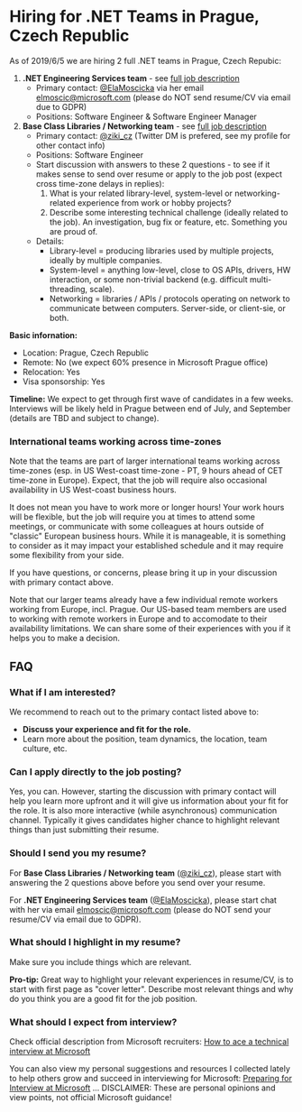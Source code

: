 # Hiring for .NET Teams in Prague, Czech Republic

As of 2019/6/5 we are hiring 2 full .NET teams in Prague, Czech Repubic:
1. **.NET Engineering Services team** - see [full job description](https://careers.microsoft.com/i/us/en/job/632975/Software-Engineer-Core-Development-Tools)
    * Primary contact: [@ElaMoscicka](https://twitter.com/ElaMoscicka) via her email [elmoscic@microsoft.com](mailto:elmoscic@microsoft.com) (please do NOT send resume/CV via email due to GDPR)
    * Positions: Software Engineer & Software Engineer Manager
1. **Base Class Libraries / Networking team** - see [full job description](https://careers.microsoft.com/i/us/en/job/633945/Software-Engineer-NET-Core-Platform)
    * Primary contact: [@ziki_cz](https://twitter.com/ziki_cz) (Twitter DM is prefered, see my profile for other contact info)
    * Positions: Software Engineer
    * Start discussion with answers to these 2 questions - to see if it makes sense to send over resume or apply to the job post (expect cross time-zone delays in replies):
        1. What is your related library-level, system-level or networking-related experience from work or hobby projects?
        2. Describe some interesting technical challenge (ideally related to the job). An investigation, bug fix or feature, etc. Something you are proud of.
    * Details:
        * Library-level = producing libraries used by multiple projects, ideally by multiple companies.
        * System-level = anything low-level, close to OS APIs, drivers, HW interaction, or some non-trivial backend (e.g. difficult multi-threading, scale).
        * Networking = libraries / APIs / protocols operating on network to communicate between computers. Server-side, or client-sie, or both.


**Basic infornation:**
* Location: Prague, Czech Republic
* Remote: No (we expect 60% presence in Microsoft Prague office)
* Relocation: Yes
* Visa sponsorship: Yes


**Timeline:** We expect to get through first wave of candidates in a few weeks.
Interviews will be likely held in Prague between end of July, and September (details are TBD and subject to change).

### International teams working across time-zones

Note that the teams are part of larger international teams working across time-zones (esp. in US West-coast time-zone - PT, 9 hours ahead of CET time-zone in Europe).
Expect, that the job will require also occasional availability in US West-coast business hours.

It does not mean you have to work more or longer hours!
Your work hours will be flexible, but the job will require you at times to attend some meetings, or communicate with some colleagues at hours outside of "classic" European business hours.
While it is manageable, it is something to consider as it may impact your established schedule and it may require some flexibility from your side.

If you have questions, or concerns, please bring it up in your discussion with primary contact above.

Note that our larger teams already have a few individual remote workers working from Europe, incl. Prague.
Our US-based team members are used to working with remote workers in Europe and to accomodate to their availability limitations.
We can share some of their experiences with you if it helps you to make a decision.


## FAQ


### What if I am interested?

We recommend to reach out to the primary contact listed above to:
* **Discuss your experience and fit for the role.**
* Learn more about the position, team dynamics, the location, team culture, etc.


### Can I apply directly to the job posting?

Yes, you can.
However, starting the discussion with primary contact will help you learn more upfront and it will give us information about your fit for the role.
It is also more interactive (while asynchronous) communication channel.
Typically it gives candidates higher chance to highlight relevant things than just submitting their resume.


### Should I send you my resume?

For **Base Class Libraries / Networking team** ([@ziki_cz](https://twitter.com/ziki_cz)), please start with answering the 2 questions above before you send over your resume.

For **.NET Engineering Services team** ([@ElaMoscicka](https://twitter.com/ElaMoscicka)), please start chat with her via email [elmoscic@microsoft.com](mailto:elmoscic@microsoft.com) (please do NOT send your resume/CV via email due to GDPR).


### What should I highlight in my resume?

Make sure you include things which are relevant.

**Pro-tip:** Great way to highlight your relevant experiences in resume/CV, is to start with first page as "cover letter".
Describe most relevant things and why do you think you are a good fit for the job position.


### What should I expect from interview?

Check official description from Microsoft recruiters: [How to ace a technical interview at Microsoft](https://news.microsoft.com/life/how-to-ace-a-technical-interview-at-microsoft)

You can also view my personal suggestions and resources I collected lately to help others grow and succeed in interviewing for Microsoft: [Preparing for Interview at Microsoft](/interview_prep)
... DISCLAIMER: These are personal opinions and view points, not official Microsoft guidance!
